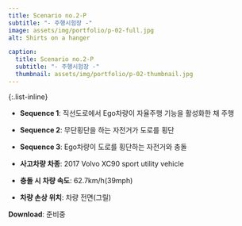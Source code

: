 ```yaml
---
title: Scenario no.2-P
subtitle: "- 주행시험장 -"
image: assets/img/portfolio/p-02-full.jpg
alt: Shirts on a hanger

caption:
  title: Scenario no.2-P
  subtitle: "- 주행시험장 -"
  thumbnail: assets/img/portfolio/p-02-thumbnail.jpg
--- 
```


{:.list-inline}
- **Sequence 1**: 직선도로에서 Ego차량이 자율주행 기능을 활성화한 채 주행
- **Sequence 2**: 무단횡단을 하는 자전거가 도로를 횡단
- **Sequence 3**: Ego차량이 도로를 횡단하는 자전거와 충돌

- **사고차량 차종**: 2017 Volvo XC90 sport utility vehicle
- **충돌 시 차량 속도**: 62.7km/h(39mph)
- **차량 손상 위치**: 차량 전면(그릴)

**Download**: 준비중